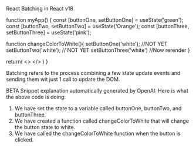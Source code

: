 React Batching in React v18


function myApp() {
  const [buttonOne, setButtonOne] = useState('green');
  const [buttonTwo, setButtonTwo] = useState('Orange');
  const [buttonThree, setButtonThree] = useState('pink');

  function changeColorToWhite(){
    setButtonOne('white'); //NOT YET
    setButtonTwo('white');  // NOT YET
    setButtonThree('white')
    //Now rerender
  }

  return(
      <>
    <MyButton onClick={changeColorToWhite}></MyButton>
    </>
  )
}





Batching refers to the process combining a few state update events and sending them wit just 1 call to update the DOM.

BETA Snippet explanation automatically generated by OpenAI:
Here is what the above code is doing:
1. We have set the state to a variable called buttonOne, buttonTwo, and buttonThree.
2. We have created a function called changeColorToWhite that will change the button state to white.
3. We have called the changeColorToWhite function when the button is clicked.
